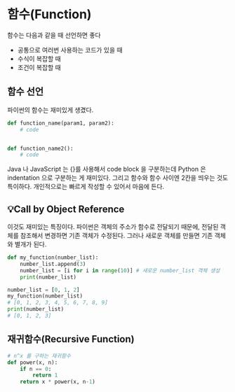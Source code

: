# 함수(Function)
함수는 다음과 같을 때 선언하면 좋다
- 공통으로 여러번 사용하는 코드가 있을 때
- 수식이 복잡할 때
- 조건이 복잡할 때
## 함수 선언
파이썬의 함수는 재미있게 생겼다.
```python
def function_name(param1, param2):
    # code


def function_name2():
    # code
```
Java 나 JavaScript 는 {}를 사용해서 code block 을 구분하는데 Python 은 indentation 으로 구분하는 게 재미있다. 그리고 함수와 함수 사이엔 2칸을 띄우는 것도 특이하다. 개인적으로는 빠르게 작성할 수 있어서 마음에 든다.

## 💡Call by Object Reference
이것도 재미있는 특징이다.
파이썬은 객체의 주소가 함수로 전달되기 때문에, 전달된 객체를 참조해서 변경하면 기존 객체가 수정된다. 그러나 새로운 객체를 만들면 기존 객체와 별개가 된다.
```python
def my_function(number_list):
    number_list.append(3)
    number_list = [i for i in range(10)] # 새로운 number_list 객체 생성
    print(number_list)

number_list = [0, 1, 2]
my_function(number_list)
# [0, 1, 2, 3, 4, 5, 6, 7, 8, 9]
print(number_list)
# [0, 1, 2, 3]
```

## 재귀함수(Recursive Function)
```python
# n^x 를 구하는 재귀함수
def power(x, n):
    if n == 0:
        return 1
    return x * power(x, n-1)
```
